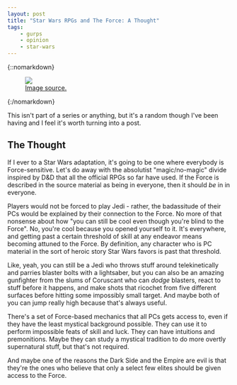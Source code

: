 ```yaml
---
layout: post
title: "Star Wars RPGs and The Force: A Thought"
tags:
    - gurps
    - opinion
    - star-wars
---
```


{::nomarkdown}
<figure>
  <img src="{{ "/assets/Princess-Leia-Shirt.jpg" | absolute_url }}"/>
  <figcaption>
    <a href="http://www.heruniverse.com/product/star-wars-princess-leia-self-rescuing-princess-t-shirt/10920417.html">
     Image source.
    </a>
</figure>
{:/nomarkdown}

This isn't part of a series or anything, but it's a random though I've been
having and I feel it's worth turning into a post.

## The Thought

If I ever to a Star Wars adaptation, it's going to be one where everybody is
Force-sensitive. Let's do away with the absolutist "magic/no-magic" divide
inspired by D&D that all the official RPGs so far have used. If the Force is
described in the source material as being in everyone, then it should _be_ in in
everyone.

Players would not be forced to play Jedi - rather, the badassitude of their PCs
would be explained by their connection to the Force. No more of that nonsense
about how "you can still be cool even though you're blind to the Force". No,
you're cool because you opened yourself to it. It's everywhere, and getting past
a certain threshold of skill at any endeavor means becoming attuned to the
Force. By definition, any character who is PC material in the sort of heroic
story Star Wars favors is past that threshold.

Like, yeah, you can still be a Jedi who throws stuff around telekinetically and
parries blaster bolts with a lightsaber, but you can also be an amazing
gunfighter from the slums of Coruscant who can _dodge_ blasters, react to stuff
before it happens, and make shots that ricochet from five different surfaces
before hitting some impossibly small target. And maybe both of you can jump
really high because that's always useful.

There's a set of Force-based mechanics that all PCs gets access to, even if they
have the least mystical background possible. They can use it to perform
impossible feats of skill and luck. They can have intuitions and
premonitions. Maybe they can study a mystical tradition to do more overtly
supernatural stuff, but that's not required.

And maybe one of the reasons the Dark Side and the Empire are evil is that
they're the ones who believe that only a select few elites should be given
access to the Force.
